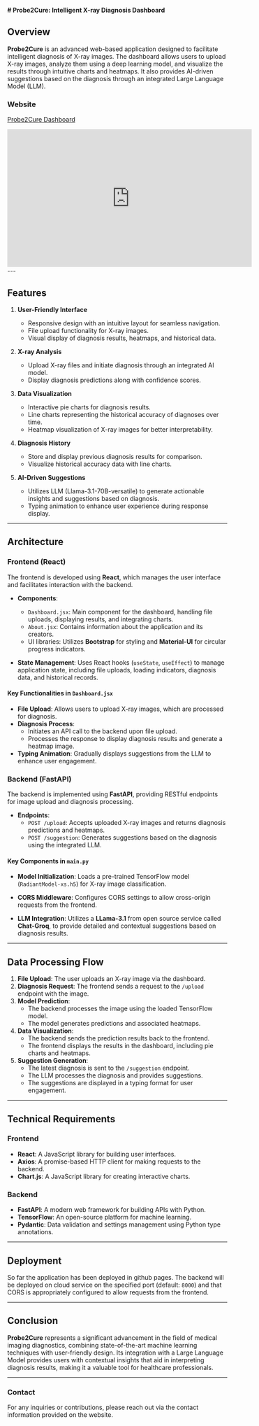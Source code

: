 **# Probe2Cure: Intelligent X-ray Diagnosis Dashboard**

## Overview

**Probe2Cure** is an advanced web-based application designed to facilitate intelligent diagnosis of X-ray images. The dashboard allows users to upload X-ray images, analyze them using a deep learning model, and visualize the results through intuitive charts and heatmaps. It also provides AI-driven suggestions based on the diagnosis through an integrated Large Language Model (LLM).

### Website

[Probe2Cure Dashboard](https://keerthikeswaran.github.io/Probe2Cure-Intelligent-Xray-Diagnosis-Dashboard/)

<iframe width="560" height="315" src="https://youtu.be/BPECvsyAuC8?si=wi7AREsfCiRCkmRs" frameborder="0" allowfullscreen></iframe>
---

## Features

1. **User-Friendly Interface**
   - Responsive design with an intuitive layout for seamless navigation.
   - File upload functionality for X-ray images.
   - Visual display of diagnosis results, heatmaps, and historical data.

2. **X-ray Analysis**
   - Upload X-ray files and initiate diagnosis through an integrated AI model.
   - Display diagnosis predictions along with confidence scores.

3. **Data Visualization**
   - Interactive pie charts for diagnosis results.
   - Line charts representing the historical accuracy of diagnoses over time.
   - Heatmap visualization of X-ray images for better interpretability.

4. **Diagnosis History**
   - Store and display previous diagnosis results for comparison.
   - Visualize historical accuracy data with line charts.

5. **AI-Driven Suggestions**
   - Utilizes LLM (Llama-3.1-70B-versatile) to generate actionable insights and suggestions based on diagnosis.
   - Typing animation to enhance user experience during response display.

---

## Architecture

### Frontend (React)

The frontend is developed using **React**, which manages the user interface and facilitates interaction with the backend.

- **Components**:
  - `Dashboard.jsx`: Main component for the dashboard, handling file uploads, displaying results, and integrating charts.
  - `About.jsx`: Contains information about the application and its creators.
  - UI libraries: Utilizes **Bootstrap** for styling and **Material-UI** for circular progress indicators.

- **State Management**: Uses React hooks (`useState`, `useEffect`) to manage application state, including file uploads, loading indicators, diagnosis data, and historical records.

#### Key Functionalities in `Dashboard.jsx`

- **File Upload**: Allows users to upload X-ray images, which are processed for diagnosis.
- **Diagnosis Process**: 
  - Initiates an API call to the backend upon file upload.
  - Processes the response to display diagnosis results and generate a heatmap image.
- **Typing Animation**: Gradually displays suggestions from the LLM to enhance user engagement.

### Backend (FastAPI)

The backend is implemented using **FastAPI**, providing RESTful endpoints for image upload and diagnosis processing.

- **Endpoints**:
  - `POST /upload`: Accepts uploaded X-ray images and returns diagnosis predictions and heatmaps.
  - `POST /suggestion`: Generates suggestions based on the diagnosis using the integrated LLM.

#### Key Components in `main.py`

- **Model Initialization**: Loads a pre-trained TensorFlow model (`RadiantModel-xs.h5`) for X-ray image classification.
- **CORS Middleware**: Configures CORS settings to allow cross-origin requests from the frontend.

- **LLM Integration**: Utilizes a **LLama-3.1** from open source service called **Chat-Groq**, to provide detailed and contextual suggestions based on diagnosis results.

---

## Data Processing Flow

1. **File Upload**: The user uploads an X-ray image via the dashboard.
2. **Diagnosis Request**: The frontend sends a request to the `/upload` endpoint with the image.
3. **Model Prediction**:
   - The backend processes the image using the loaded TensorFlow model.
   - The model generates predictions and associated heatmaps.
4. **Data Visualization**:
   - The backend sends the prediction results back to the frontend.
   - The frontend displays the results in the dashboard, including pie charts and heatmaps.
5. **Suggestion Generation**:
   - The latest diagnosis is sent to the `/suggestion` endpoint.
   - The LLM processes the diagnosis and provides suggestions.
   - The suggestions are displayed in a typing format for user engagement.

---

## Technical Requirements

### Frontend

- **React**: A JavaScript library for building user interfaces.
- **Axios**: A promise-based HTTP client for making requests to the backend.
- **Chart.js**: A JavaScript library for creating interactive charts.

### Backend

- **FastAPI**: A modern web framework for building APIs with Python.
- **TensorFlow**: An open-source platform for machine learning.
- **Pydantic**: Data validation and settings management using Python type annotations.

---

## Deployment

So far the application has been deployed in github pages. The backend will be deployed on cloud service on the specified port (default: `8000`) and that CORS is appropriately configured to allow requests from the frontend.

---

## Conclusion

**Probe2Cure** represents a significant advancement in the field of medical imaging diagnostics, combining state-of-the-art machine learning techniques with user-friendly design. Its integration with a Large Language Model provides users with contextual insights that aid in interpreting diagnosis results, making it a valuable tool for healthcare professionals.

---

### Contact

For any inquiries or contributions, please reach out via the contact information provided on the website.
